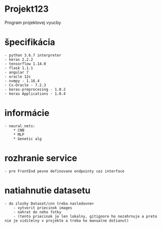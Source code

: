 # Projekt123
Program projektovej vyucby
# špecifikácia
    - python 3.6.7 interpreter
    - keras 2.2.2
    - tensorflow 1.14.0
    - flask 1.1.1
    - angular 7
    - oracle 12c
    - numpy - 1.16.4
    - Cx-Oracle - 7.2.3
    - keras-preprocesing - 1.0.2
    - keras Applications - 1.0.4
# informácie
    - neural_nets:
        * CNN 
        * MLP
        * Genetic alg
# rozhranie service
    - pre FrontEnd pevne definovane endpointy cez interface
    
# natiahnutie datasetu
    - do zlozky Dataset/cnn treba nasledovne>
        - vytvorit priecinok images
        - nahrat do neho fotky
        - (tento priecinok je len lokalny, gitignore ho nezahrnuje a preto nie je viditelny v projekte a treba ho manualne dotianut)
